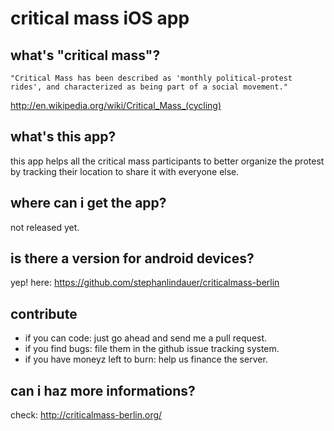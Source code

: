 # critical mass iOS app

## what's "critical mass"?

``` 
"Critical Mass has been described as 'monthly political-protest rides', and characterized as being part of a social movement."
```
http://en.wikipedia.org/wiki/Critical_Mass_(cycling)

## what's this app?

this app helps all the critical mass participants to better organize the protest by tracking their location to share it with everyone else.

## where can i get the app?

not released yet.

## is there a version for android devices?
                                                          
yep! here: https://github.com/stephanlindauer/criticalmass-berlin

## contribute

*   if you can code: just go ahead and send me a pull request.
*   if you find bugs: file them in the github issue tracking system.
*   if you have moneyz left to burn: help us finance the server.

## can i haz more informations?

check: http://criticalmass-berlin.org/